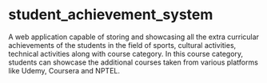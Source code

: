 # student_achievement_system
A web application capable of storing and showcasing all the extra curricular achievements of the
students in the field of sports, cultural activities, technical activities along with course category. In this course
category, students can showcase the additional courses taken from various platforms like Udemy, Coursera and
NPTEL.

